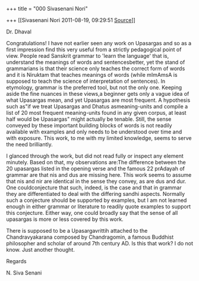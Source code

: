 +++
title = "000 Sivasenani Nori"

+++
[[Sivasenani Nori	2011-08-19, 09:29:51 [Source](https://groups.google.com/g/bvparishat/c/Pskm-G9Of7s)]]



Dr. Dhaval



Congratulations! I have not earlier seen any work on Upasargas and so as a first impression find this very useful from a strictly pedagogical point of view. People read Sanskrit grammar to 'learn the language' that is, understand the meanings of words and sentencesbetter, yet the stand of grammarians is that their science only teaches the correct form of words and it is Niruktam that teaches meanings of words (while mImAmsA is supposed to teach the science of interpretation of sentences). In etymology, grammar is the preferred tool, but not the only one. Keeping aside the fine nuances in these views,a beginner gets only a vague idea of what Upasargas mean, and yet Upasargas are most frequent. A hypothesis such as"if we treat Upasargas and Dhatus asmeaning-units and compile a list of 20 most frequent meaning-units found in any given corpus, at least half would be Upasargas" might actually be tenable. Still, the sense conveyed by these important building blocks of words is not readily available with examples and only needs to be understood over time and with exposure. This work, to me with my limited knowledge, seems to serve the need brilliantly.



I glanced through the work, but did not read fully or inspect any element minutely. Based on that, my observations are:The difference between the 20 upasargas listed in the opening verse and the famous 22 prAdayah of grammar are that nis and dus are missing here. This work seems to assume that nis and nir are identical in the sense they convey, as are dus and dur. One couldconjecture that such, indeed, is the case and that in grammar they are differentiated to deal with the differing sandhi aspects. Normally such a conjecture should be supported by examples, but I am not learned enough in either grammar or literature to readily quote examples to support this conjecture. Either way, one could broadly say that the sense of all upasargas is more or less covered by this work.



There is supposed to be a Upasargavrittih attached to the Chandravyakarana composed by Chandragomin, a famous Buddhist philosopher and scholar of around 7th century AD. Is this that work? I do not know. Just another thought.



Regards

N. Siva Senani

